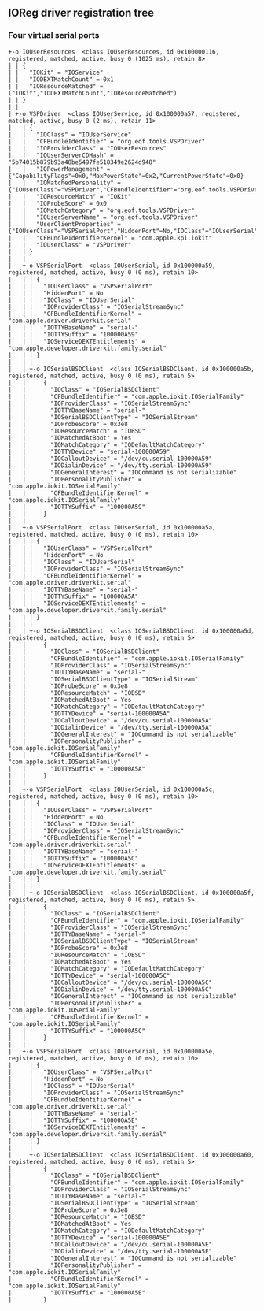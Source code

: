 ## IOReg driver registration tree 
### Four virtual serial ports

    +-o IOUserResources  <class IOUserResources, id 0x100000116, registered, matched, active, busy 0 (1025 ms), retain 8>
    | | {
    | |   "IOKit" = "IOService"
    | |   "IODEXTMatchCount" = 0x1
    | |   "IOResourceMatched" = ("IOKit","IODEXTMatchCount","IOResourceMatched")
    | | }
    | | 
    | +-o VSPDriver  <class IOUserService, id 0x100000a57, registered, matched, active, busy 0 (2 ms), retain 11>
    |   | {
    |   |   "IOClass" = "IOUserService"
    |   |   "CFBundleIdentifier" = "org.eof.tools.VSPDriver"
    |   |   "IOProviderClass" = "IOUserResources"
    |   |   "IOUserServerCDHash" = "5b74015b879b93a48be5497fe518349e2624d948"
    |   |   "IOPowerManagement" = {"CapabilityFlags"=0x0,"MaxPowerState"=0x2,"CurrentPowerState"=0x0}
    |   |   "IOMatchedPersonality" = {"IOUserClass"="VSPDriver","CFBundleIdentifier"="org.eof.tools.VSPDriver","IOMatchCategory"="org.eof.tools.VSPDriver","IOUserServerC$
    |   |   "IOResourceMatch" = "IOKit"
    |   |   "IOProbeScore" = 0x0
    |   |   "IOMatchCategory" = "org.eof.tools.VSPDriver"
    |   |   "IOUserServerName" = "org.eof.tools.VSPDriver"
    |   |   "UserClientProperties" = {"IOUserClass"="VSPSerialPort","HiddenPort"=No,"IOClass"="IOUserSerial","IOProviderClass"="IOSerialStreamSync","CFBundleIdentifierKe$
    |   |   "CFBundleIdentifierKernel" = "com.apple.kpi.iokit"
    |   |   "IOUserClass" = "VSPDriver"
    |   | }
    |   | 
    |   +-o VSPSerialPort  <class IOUserSerial, id 0x100000a59, registered, matched, active, busy 0 (0 ms), retain 10>
    |   | | {
    |   | |   "IOUserClass" = "VSPSerialPort"
    |   | |   "HiddenPort" = No
    |   | |   "IOClass" = "IOUserSerial"
    |   | |   "IOProviderClass" = "IOSerialStreamSync"
    |   | |   "CFBundleIdentifierKernel" = "com.apple.driver.driverkit.serial"
    |   | |   "IOTTYBaseName" = "serial-"
    |   | |   "IOTTYSuffix" = "100000A59"
    |   | |   "IOServiceDEXTEntitlements" = "com.apple.developer.driverkit.family.serial"
    |   | | }
    |   | | 
    |   | +-o IOSerialBSDClient  <class IOSerialBSDClient, id 0x100000a5b, registered, matched, active, busy 0 (0 ms), retain 5>
    |   |     {
    |   |       "IOClass" = "IOSerialBSDClient"
    |   |       "CFBundleIdentifier" = "com.apple.iokit.IOSerialFamily"
    |   |       "IOProviderClass" = "IOSerialStreamSync"
    |   |       "IOTTYBaseName" = "serial-"
    |   |       "IOSerialBSDClientType" = "IOSerialStream"
    |   |       "IOProbeScore" = 0x3e8
    |   |       "IOResourceMatch" = "IOBSD"
    |   |       "IOMatchedAtBoot" = Yes
    |   |       "IOMatchCategory" = "IODefaultMatchCategory"
    |   |       "IOTTYDevice" = "serial-100000A59"
    |   |       "IOCalloutDevice" = "/dev/cu.serial-100000A59"
    |   |       "IODialinDevice" = "/dev/tty.serial-100000A59"
    |   |       "IOGeneralInterest" = "IOCommand is not serializable"
    |   |       "IOPersonalityPublisher" = "com.apple.iokit.IOSerialFamily"
    |   |       "CFBundleIdentifierKernel" = "com.apple.iokit.IOSerialFamily"
    |   |       "IOTTYSuffix" = "100000A59"
    |   |     }
    |   |     
    |   +-o VSPSerialPort  <class IOUserSerial, id 0x100000a5a, registered, matched, active, busy 0 (0 ms), retain 10>
    |   | | {
    |   | |   "IOUserClass" = "VSPSerialPort"
    |   | |   "HiddenPort" = No
    |   | |   "IOClass" = "IOUserSerial"
    |   | |   "IOProviderClass" = "IOSerialStreamSync"
    |   | |   "CFBundleIdentifierKernel" = "com.apple.driver.driverkit.serial"
    |   | |   "IOTTYBaseName" = "serial-"
    |   | |   "IOTTYSuffix" = "100000A5A"
    |   | |   "IOServiceDEXTEntitlements" = "com.apple.developer.driverkit.family.serial"
    |   | | }
    |   | | 
    |   | +-o IOSerialBSDClient  <class IOSerialBSDClient, id 0x100000a5d, registered, matched, active, busy 0 (0 ms), retain 5>
    |   |     {
    |   |       "IOClass" = "IOSerialBSDClient"
    |   |       "CFBundleIdentifier" = "com.apple.iokit.IOSerialFamily"
    |   |       "IOProviderClass" = "IOSerialStreamSync"
    |   |       "IOTTYBaseName" = "serial-"
    |   |       "IOSerialBSDClientType" = "IOSerialStream"
    |   |       "IOProbeScore" = 0x3e8
    |   |       "IOResourceMatch" = "IOBSD"
    |   |       "IOMatchedAtBoot" = Yes
    |   |       "IOMatchCategory" = "IODefaultMatchCategory"
    |   |       "IOTTYDevice" = "serial-100000A5A"
    |   |       "IOCalloutDevice" = "/dev/cu.serial-100000A5A"
    |   |       "IODialinDevice" = "/dev/tty.serial-100000A5A"
    |   |       "IOGeneralInterest" = "IOCommand is not serializable"
    |   |       "IOPersonalityPublisher" = "com.apple.iokit.IOSerialFamily"
    |   |       "CFBundleIdentifierKernel" = "com.apple.iokit.IOSerialFamily"
    |   |       "IOTTYSuffix" = "100000A5A"
    |   |     }
    |   |     
    |   +-o VSPSerialPort  <class IOUserSerial, id 0x100000a5c, registered, matched, active, busy 0 (0 ms), retain 10>
    |   | | {
    |   | |   "IOUserClass" = "VSPSerialPort"
    |   | |   "HiddenPort" = No
    |   | |   "IOClass" = "IOUserSerial"
    |   | |   "IOProviderClass" = "IOSerialStreamSync"
    |   | |   "CFBundleIdentifierKernel" = "com.apple.driver.driverkit.serial"
    |   | |   "IOTTYBaseName" = "serial-"
    |   | |   "IOTTYSuffix" = "100000A5C"
    |   | |   "IOServiceDEXTEntitlements" = "com.apple.developer.driverkit.family.serial"
    |   | | }
    |   | | 
    |   | +-o IOSerialBSDClient  <class IOSerialBSDClient, id 0x100000a5f, registered, matched, active, busy 0 (0 ms), retain 5>
    |   |     {
    |   |       "IOClass" = "IOSerialBSDClient"
    |   |       "CFBundleIdentifier" = "com.apple.iokit.IOSerialFamily"
    |   |       "IOProviderClass" = "IOSerialStreamSync"
    |   |       "IOTTYBaseName" = "serial-"
    |   |       "IOSerialBSDClientType" = "IOSerialStream"
    |   |       "IOProbeScore" = 0x3e8
    |   |       "IOResourceMatch" = "IOBSD"
    |   |       "IOMatchedAtBoot" = Yes
    |   |       "IOMatchCategory" = "IODefaultMatchCategory"
    |   |       "IOTTYDevice" = "serial-100000A5C"
    |   |       "IOCalloutDevice" = "/dev/cu.serial-100000A5C"
    |   |       "IODialinDevice" = "/dev/tty.serial-100000A5C"
    |   |       "IOGeneralInterest" = "IOCommand is not serializable"
    |   |       "IOPersonalityPublisher" = "com.apple.iokit.IOSerialFamily"
    |   |       "CFBundleIdentifierKernel" = "com.apple.iokit.IOSerialFamily"
    |   |       "IOTTYSuffix" = "100000A5C"
    |   |     }
    |   |     
    |   +-o VSPSerialPort  <class IOUserSerial, id 0x100000a5e, registered, matched, active, busy 0 (0 ms), retain 10>
    |     | {
    |     |   "IOUserClass" = "VSPSerialPort"
    |     |   "HiddenPort" = No
    |     |   "IOClass" = "IOUserSerial"
    |     |   "IOProviderClass" = "IOSerialStreamSync"
    |     |   "CFBundleIdentifierKernel" = "com.apple.driver.driverkit.serial"
    |     |   "IOTTYBaseName" = "serial-"
    |     |   "IOTTYSuffix" = "100000A5E"
    |     |   "IOServiceDEXTEntitlements" = "com.apple.developer.driverkit.family.serial"
    |     | }
    |     | 
    |     +-o IOSerialBSDClient  <class IOSerialBSDClient, id 0x100000a60, registered, matched, active, busy 0 (0 ms), retain 5>
    |         {
    |           "IOClass" = "IOSerialBSDClient"
    |           "CFBundleIdentifier" = "com.apple.iokit.IOSerialFamily"
    |           "IOProviderClass" = "IOSerialStreamSync"
    |           "IOTTYBaseName" = "serial-"
    |           "IOSerialBSDClientType" = "IOSerialStream"
    |           "IOProbeScore" = 0x3e8
    |           "IOResourceMatch" = "IOBSD"
    |           "IOMatchedAtBoot" = Yes
    |           "IOMatchCategory" = "IODefaultMatchCategory"
    |           "IOTTYDevice" = "serial-100000A5E"
    |           "IOCalloutDevice" = "/dev/cu.serial-100000A5E"
    |           "IODialinDevice" = "/dev/tty.serial-100000A5E"
    |           "IOGeneralInterest" = "IOCommand is not serializable"
    |           "IOPersonalityPublisher" = "com.apple.iokit.IOSerialFamily"
    |           "CFBundleIdentifierKernel" = "com.apple.iokit.IOSerialFamily"
    |           "IOTTYSuffix" = "100000A5E"
    |         }
